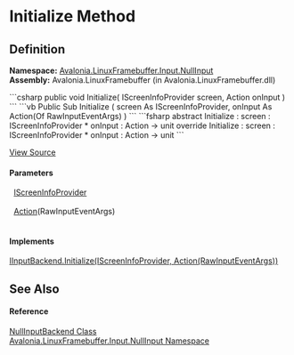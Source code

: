 # Initialize Method




## Definition
**Namespace:** <a href="N_Avalonia_LinuxFramebuffer_Input_NullInput">Avalonia.LinuxFramebuffer.Input.NullInput</a>  
**Assembly:** Avalonia.LinuxFramebuffer (in Avalonia.LinuxFramebuffer.dll)

<Tabs groupId="api-code-preview">
<TabItem value="csharp" label="C#">
```csharp
public void Initialize(
	IScreenInfoProvider screen,
	Action<RawInputEventArgs> onInput
)
```
</TabItem>
<TabItem value="vb" label="VB">
```vb
Public Sub Initialize ( 
	screen As IScreenInfoProvider,
	onInput As Action(Of RawInputEventArgs)
)
```
</TabItem>
<TabItem value="fsharp" label="F#">
```fsharp
abstract Initialize : 
        screen : IScreenInfoProvider * 
        onInput : Action<RawInputEventArgs> -> unit 
override Initialize : 
        screen : IScreenInfoProvider * 
        onInput : Action<RawInputEventArgs> -> unit 
```
</TabItem>
</Tabs>



<a href="https://github.com/AvaloniaUI/Avalonia/tree/master/src/Linux/Avalonia.LinuxFramebuffer/Input/NullInput/NullInputBackend.cs#L11" title="View the source code">View Source</a>



#### Parameters
<dl><dt>  <a href="T_Avalonia_LinuxFramebuffer_Input_IScreenInfoProvider">IScreenInfoProvider</a></dt><dd> </dd><dt>  <a href="https://learn.microsoft.com/dotnet/api/system.action-1" target="_blank" rel="noopener noreferrer">Action</a>(RawInputEventArgs)</dt><dd> </dd></dl>

#### Implements
<a href="M_Avalonia_LinuxFramebuffer_Input_IInputBackend_Initialize">IInputBackend.Initialize(IScreenInfoProvider, Action(RawInputEventArgs))</a>  


## See Also


#### Reference
<a href="T_Avalonia_LinuxFramebuffer_Input_NullInput_NullInputBackend">NullInputBackend Class</a>  
<a href="N_Avalonia_LinuxFramebuffer_Input_NullInput">Avalonia.LinuxFramebuffer.Input.NullInput Namespace</a>  

